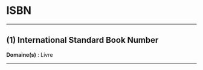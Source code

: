 # ISBN

--------------------

## (1) International Standard Book Number

**Domaine(s)** : Livre

--------------------